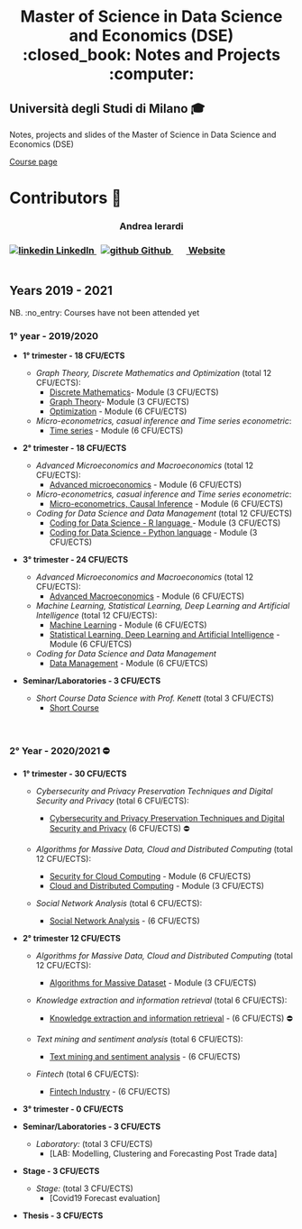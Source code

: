 <h1 align="center"> Master of Science in Data Science and Economics (DSE) <br> :closed_book: Notes and Projects  :computer:</h1>

## Università degli Studi di Milano  :mortar_board:
<p> Notes, projects and slides of the Master of Science in Data Science and Economics (DSE) </p>

[Course page](https://www.unimi.it/en/education/data-science-and-economics-dse)
# Contributors :busts_in_silhouette:


<h3 align="center" font-size="300px"> Andrea Ierardi <h3>
  <a href="https://www.linkedin.com/in/andreaierardi/" rel="nofollow noreferrer">
    <img src="https://i.stack.imgur.com/gVE0j.png" alt="linkedin"> LinkedIn
  </a> &nbsp; 
  <a href="https://github.com/Andreaierardi" rel="nofollow noreferrer">
    <img src="https://i.stack.imgur.com/tskMh.png" alt="github"> Github
  </a> &nbsp; 
 <a href="https://ierardiandrea.com/" rel="nofollow noreferrer">
    <img src="https://github.com/Andreaierardi/Master-DataScience-Notes/blob/master/img/website.svg" width=15>
   Website
  </a>
<br>
<br> 
  
## Years 2019 - 2021

<p> NB. :no_entry: Courses have not been attended yet </p>

### 1° year - 2019/2020
- __1° trimester - 18 CFU/ECTS__
    - *Graph Theory, Discrete Mathematics and Optimization* (total 12 CFU/ECTS):
       - [Discrete Mathematics](https://github.com/Andreaierardi/Master-DataScience-Notes/tree/master/1year/1trimester/Graph%20Theory%2C%20Discrete%20Mathematics%20and%20Optimization/Discrete%20Mathematics)- Module (3 CFU/ECTS)
       - [Graph Theory](https://github.com/Andreaierardi/Master-DataScience-Notes/tree/master/1year/1trimester/Graph%20Theory%2C%20Discrete%20Mathematics%20and%20Optimization/Graph%20Theory)- Module (3 CFU/ECTS)
       - [Optimization](https://github.com/Andreaierardi/Master-DataScience-Notes/tree/master/1year/1trimester/Graph%20Theory%2C%20Discrete%20Mathematics%20and%20Optimization/Optimization) - Module (6 CFU/ECTS)
    - *Micro-econometrics, casual inference and Time series econometric*:
       - [Time series](https://github.com/Andreaierardi/Master-DataScience-Notes/tree/master/1year/1trimester/Time%20series) - Module (6 CFU/ECTS)
    
- __2° trimester - 18 CFU/ECTS__
    - *Advanced Microeconomics and Macroeconomics* (total 12 CFU/ECTS):
       - [Advanced microeconomics](https://github.com/Andreaierardi/Appunti-Magistrale-DataScience/tree/master/1year/2trimester/Advanced%20Microeconomics/Notes) - Module (6 CFU/ECTS)
    - *Micro-econometrics, casual inference and Time series econometric*:
        - [Micro-econometrics, Causal Inference](https://github.com/Andreaierardi/Master-DataScience-Notes/tree/master/1year/2trimester/Micro-econometrics%2C%20Causal%20Inference) - Module (6 CFU/ECTS)
    - *Coding for Data Science and Data Management* (total 12 CFU/ECTS)
       - [Coding for Data Science - R language ](https://github.com/Andreaierardi/MilanPollution) - Module (3 CFU/ECTS) 
       - [Coding for Data Science - Python language](https://github.com/Andreaierardi/Master-DataScience-Notes/tree/master/1year/2trimester/Coding%20for%20Data%20Science%20-%20Python%20language/Python) - Module (3 CFU/ECTS) 
- __3° trimester - 24 CFU/ECTS__
  - *Advanced Microeconomics and Macroeconomics* (total 12 CFU/ECTS):  
       - [Advanced Macroeconomics](https://github.com/Andreaierardi/Master-DataScience-Notes/blob/master/NOTFOUND.md) - Module (6 CFU/ECTS) 
  - *Machine Learning, Statistical Learning, Deep Learning and Artificial Intelligence* (total 12 CFU/ECTS):
       - [Machine Learning](https://github.com/Andreaierardi/Master-DataScience-Notes/tree/master/1year/3trimester/Machine%20Learning%2C%20Statistical%20Learning%2C%20Deep%20Learning%20and%20Artificial%20Intelligence/Machine%20Learning) - Module (6 CFU/ECTS) 
       - [Statistical Learning, Deep Learning and Artificial Intelligence](https://github.com/Andreaierardi/Master-DataScience-Notes/tree/master/1year/3trimester/Machine%20Learning%2C%20Statistical%20Learning%2C%20Deep%20Learning%20and%20Artificial%20Intelligence/Statistical%20Learning%2C%20Deep%20Learning%20and%20Artificial%20Intelligence/Project) - Module (6 CFU/ETCS) 
  -  *Coding for Data Science and Data Management*
       - [Data Management](https://github.com/Andreaierardi/Master-DataScience-Notes/tree/master/1year/3trimester/Coding%20for%20Data%20Science%20and%20Data%20Management/Data%20Management) - Module (6 CFU/ETCS) 

- __Seminar/Laboratories - 3 CFU/ECTS__ 
  - *Short Course Data Science with Prof. Kenett* (total 3 CFU/ECTS)
    - [Short Course](https://github.com/Andreaierardi/Master-DataScience-Notes/tree/master/Seminars/Short%20Course%20Data%20Science%20Prof.%20Kenett) 
              <br>
<br><br>
### 2° Year - 2020/2021  :no_entry:
- __1° trimester - 30 CFU/ECTS__
  - *Cybersecurity and Privacy Preservation Techniques and Digital Security and Privacy* (total 6 CFU/ECTS):
       - [Cybersecurity and Privacy Preservation Techniques and Digital Security and Privacy](https://github.com/Andreaierardi/Master-DataScience-Notes/blob/master/NOTFOUND.md) (6 CFU/ECTS) :no_entry:
       

   - *Algorithms for Massive Data, Cloud and Distributed Computing* (total 12 CFU/ECTS):
       - [Security for Cloud Computing](https://github.com/Andreaierardi/Master-DataScience-Notes/blob/master/NOTFOUND.md) - Module (6 CFU/ECTS) 
       - [Cloud and Distributed Computing](https://github.com/Andreaierardi/Master-DataScience-Notes/blob/master/NOTFOUND.md) - Module (3 CFU/ECTS) 
     
   - *Social Network Analysis* (total 6 CFU/ECTS):
       - [Social Network Analysis](https://github.com/Andreaierardi/SocialNetworkAnalysis-project) - (6 CFU/ECTS) 
- __2° trimester 12 CFU/ECTS__
   - *Algorithms for Massive Data, Cloud and Distributed Computing* (total 12 CFU/ECTS):
       - [Algorithms for Massive Dataset](https://github.com/Andreaierardi/Master-DataScience-Notes/blob/master/NOTFOUND.md) - Module (3 CFU/ECTS) 
   - *Knowledge extraction and information retrieval* (total 6 CFU/ECTS):
       - [Knowledge extraction and information retrieval](https://github.com/Andreaierardi/Master-DataScience-Notes/blob/master/NOTFOUND.md) - (6 CFU/ECTS) :no_entry:
   
   - *Text mining and sentiment analysis* (total 6 CFU/ECTS):
       - [Text mining and sentiment analysis](https://github.com/Andreaierardi/Master-DataScience-Notes/blob/master/NOTFOUND.md) - (6 CFU/ECTS) 
   
   - *Fintech* (total 6 CFU/ECTS):
       - [Fintech Industry](https://github.com/Andreaierardi/Master-DataScience-Notes/blob/master/NOTFOUND.md) - (6 CFU/ECTS) 
  
- __3° trimester - 0 CFU/ECTS__

- __Seminar/Laboratories - 3 CFU/ECTS__ 
  - *Laboratory:* (total 3 CFU/ECTS)
    - [LAB: Modelling, Clustering and Forecasting Post Trade data]
 
 
 - __Stage - 3 CFU/ECTS__ 
   - *Stage:* (total 3 CFU/ECTS)
      - [Covid19 Forecast evaluation]
 - __Thesis - 3 CFU/ECTS__ 


